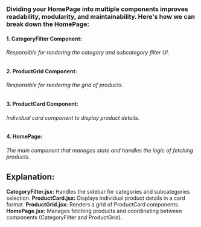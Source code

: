 ### Dividing your HomePage into multiple components improves readability, modularity, and maintainability. Here's how we can break down the HomePage:

#### 1. CategoryFilter Component:

###### Responsible for rendering the category and subcategory filter UI.

#### 2. ProductGrid Component:

###### Responsible for rendering the grid of products.

#### 3. ProductCard Component:

###### Individual card component to display product details.

#### 4. HomePage:

###### The main component that manages state and handles the logic of fetching products.

## Explanation:

<b>CategoryFilter.jsx:</b> Handles the sidebar for categories and subcategories selection.
<b>ProductCard.jsx:</b> Displays individual product details in a card format.
<b>ProductGrid.jsx:</b> Renders a grid of ProductCard components.
<b>HomePage.jsx:</b> Manages fetching products and coordinating between components (CategoryFilter and ProductGrid).
